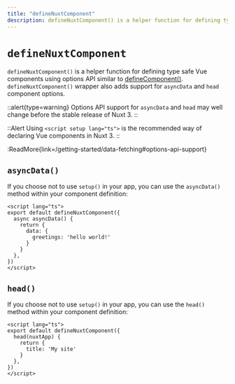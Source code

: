 ```yaml
---
title: "defineNuxtComponent"
description: defineNuxtComponent() is a helper function for defining type safe components with Options API.
---
```


# `defineNuxtComponent`

`defineNuxtComponent()` is a helper function for defining type safe Vue components using options API similar to [defineComponent()](https://vuejs.org/api/general.html#definecomponent). `defineNuxtComponent()` wrapper also adds support for `asyncData` and `head` component options.

::alert{type=warning}
Options API support for `asyncData` and `head` may well change before the stable release of Nuxt 3.
::

::Alert
Using `<script setup lang="ts">` is the recommended way of declaring Vue components in Nuxt 3.
::

:ReadMore{link=/getting-started/data-fetching#options-api-support}

## `asyncData()`

If you choose not to use `setup()` in your app, you can use the `asyncData()` method within your component definition:

```vue [pages/index.vue]
<script lang="ts">
export default defineNuxtComponent({
  async asyncData() {
    return {
      data: {
        greetings: 'hello world!'
      }
    }
  },
})
</script>
```

## `head()`

If you choose not to use `setup()` in your app, you can use the `head()` method within your component definition:

```vue [pages/index.vue]
<script lang="ts">
export default defineNuxtComponent({
  head(nuxtApp) {
    return {
      title: 'My site'
    }
  },
})
</script>
```
